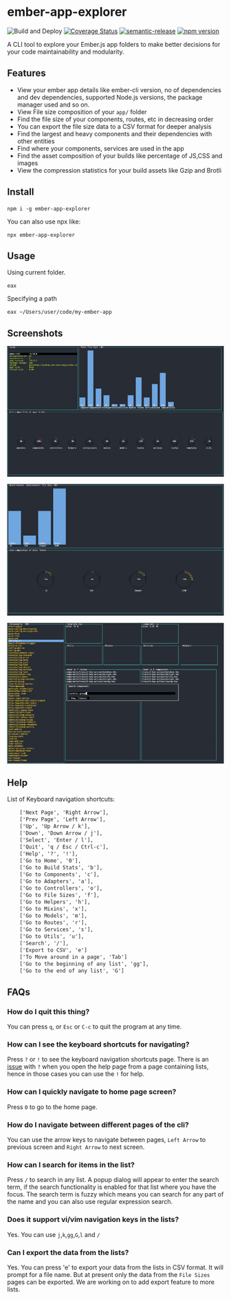 # ember-app-explorer
![Build and Deploy](https://github.com/rajasegar/eax/workflows/Build%20and%20Deploy/badge.svg)
[![Coverage Status](https://coveralls.io/repos/github/rajasegar/eax/badge.svg?branch=master)](https://coveralls.io/github/rajasegar/eax?branch=master)
[![semantic-release](https://img.shields.io/badge/%20%20%F0%9F%93%A6%F0%9F%9A%80-semantic--release-e10079.svg)](https://github.com/semantic-release/semantic-release)
[![npm version](http://img.shields.io/npm/v/ember-app-explorer.svg?style=flat)](https://npmjs.org/package/ember-app-explorer "View this project on npm")

A CLI tool to explore your Ember.js app folders to make better decisions for your
code maintainability and modularity.

## Features
- View your ember app details like ember-cli version, no of dependencies and dev dependencies, supported Node.js versions, the package manager used and so on.
- View File size composition of your `app/` folder
- Find the file size of your components, routes, etc in decreasing order
- You can export the file size data to a CSV format for deeper analysis
- Find the largest and heavy components and their dependencies with other entities
- Find where your components, services are used in the app
- Find the asset composition of your builds like percentage of JS,CSS and images
- View the compression statistics for your build assets like Gzip and Brotli

## Install
```
npm i -g ember-app-explorer

```

You can also use npx like:
```
npx ember-app-explorer
```

## Usage

Using current folder.
```
eax 
```

Specifying a path
```
eax ~/Users/user/code/my-ember-app
```

## Screenshots
![screenshot](screenshots/home.png)

![build](screenshots/build.png)

![components](screenshots/components.png)

## Help
List of Keyboard navigation shortcuts:
```
    ['Next Page', 'Right Arrow'],
    ['Prev Page', 'Left Arrow'],
    ['Up', 'Up Arrow / k'],
    ['Down', 'Down Arrow / j'],
    ['Select', 'Enter / l'],
    ['Quit', 'q / Esc / Ctrl-c'],
    ['Help', '?', '!'],
    ['Go to Home', '0'],
    ['Go to Build Stats', 'b'],
    ['Go to Components', 'c'],
    ['Go to Adapters', 'a'],
    ['Go to Controllers', 'o'],
    ['Go to File Sizes', 'f'],
    ['Go to Helpers', 'h'],
    ['Go to Mixins', 'x'],
    ['Go to Models', 'm'],
    ['Go to Routes', 'r'],
    ['Go to Services', 's'],
    ['Go to Utils', 'u'],
    ['Search', '/'],
    ['Export to CSV', 'e']
    ['To Move around in a page', 'Tab']
    ['Go to the beginning of any list', 'gg'],
    ['Go to the end of any list', 'G']
```

## FAQs

### How do I quit this thing?
You can press `q`, or `Esc` or `C-c` to quit the program at any time.

### How can I see the keyboard shortcuts for navigating?
Press `?` or `!` to see the keyboard navigation shortcuts page. 
There is an [issue](https://github.com/rajasegar/eax/issues/7) with `?` when you open the help page from a page containing lists, hence in those cases you can use the `!` for help.

### How can I quickly navigate to home page screen?
Press `0` to go to the home page.

### How do I navigate between different pages of the cli?
You can use the arrow keys to navigate between pages, `Left Arrow` to previous screen
and `Right Arrow` to next screen.

### How can I search for items in the list?
Press `/` to search in any list. A popup dialog will appear to enter the search term,
if the search functionality is enabled for that list where you have the focus.
The search term is fuzzy which means you can search for any part of the name and you
can also use regular expression search.

### Does it support vi/vim navigation keys in the lists?
Yes. You can use `j`,`k`,`gg`,`G`,`l` and `/`

### Can I export the data from the lists?
Yes. You can press 'e' to export your data from the lists in CSV format. 
It will prompt for a file name. But at present only the data from the `File Sizes` pages
can be exported. We are working on to add export feature to more lists.
